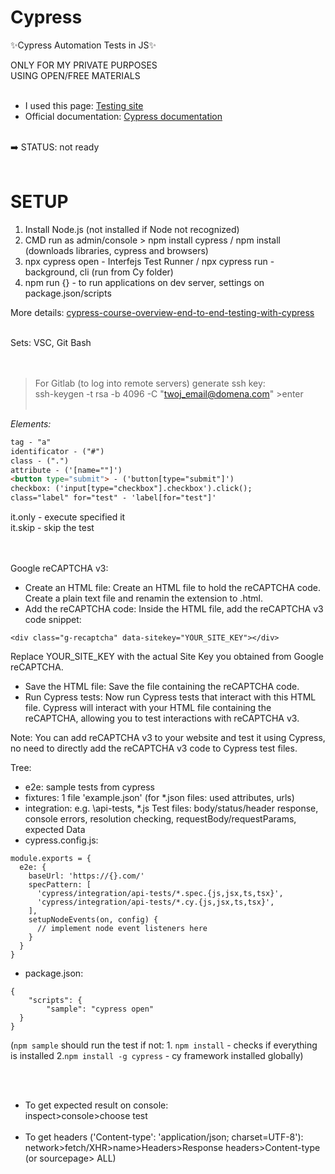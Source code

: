 # Cypress
✨Cypress Automation Tests in JS✨

ONLY FOR MY PRIVATE PURPOSES<br>
USING OPEN/FREE MATERIALS <br><br>
- I used this page: [Testing site](https://parabank.parasoft.com/parabank)
- Official documentation: [Cypress documentation](https://docs.cypress.io/guides/overview/why-cypress) 
<br><br>

➡️ STATUS: not ready
<br><br>

# SETUP
1. Install  Node.js (not installed if Node not recognized)
2. CMD run as admin/console > npm install cypress / npm install (downloads libraries, cypress and browsers)
3. npx cypress open - Interfejs Test Runner / npx cypress run - background, cli (run from Cy folder)
4. npm run {} - to run applications on dev server, settings on package.json/scripts

More details: [cypress-course-overview-end-to-end-testing-with-cypress](https://egghead.io/lessons/cypress-course-overview-end-to-end-testing-with-cypress)

<br>
Sets: VSC, Git Bash
<br><br><br>

>For Gitlab (to log into remote servers) generate ssh key:  <br>
>ssh-keygen -t rsa -b 4096 -C "twoj_email@domena.com" >enter <br><br>

_Elements: <br>_
```html
tag - "a"
identificator - ("#")  
class - (".")  
attribute - ('[name=""]') 
<button type="submit"> - ('button[type="submit"]') 
checkbox: ('input[type="checkbox"].checkbox').click();  
class="label" for="test" - 'label[for="test"]'  
```
it.only - execute specified it<br>
it.skip - skip the test<br>
<br><br>
<dl><dt> 
Google reCAPTCHA v3:  <br>
</dt></dl>  

- Create an HTML file:  Create an HTML file to hold the reCAPTCHA code. Create a plain text file and renamin the extension to .html.  <br>
- Add the reCAPTCHA code: Inside the HTML file, add the reCAPTCHA v3 code snippet:  <br>  
```
<div class="g-recaptcha" data-sitekey="YOUR_SITE_KEY"></div>
```
  Replace YOUR_SITE_KEY with the actual Site Key you obtained from Google reCAPTCHA.
- Save the HTML file: Save the file containing the reCAPTCHA code. <br>
- Run Cypress tests: Now run Cypress tests that interact with this HTML file. Cypress will interact with your HTML file containing the reCAPTCHA, allowing you to test interactions with reCAPTCHA v3. <br>

Note: You can add reCAPTCHA v3 to your website and test it using Cypress, no need to directly add the reCAPTCHA v3 code to Cypress test files.

<dl><dt> 
Tree:  <br>
</dt></dl> 

- e2e: sample tests from cypress
- fixtures: 1 file 'example.json' (for *.json files: used attributes, urls)
- integration: e.g. \api-tests, *.js Test files: body/status/header response, console errors, resolution checking, requestBody/requestParams, expected Data
- cypress.config.js:
```
module.exports = {
  e2e: {
    baseUrl: 'https://{}.com/'
    specPattern: [
      'cypress/integration/api-tests/*.spec.{js,jsx,ts,tsx}',
      'cypress/integration/api-tests/*.cy.{js,jsx,ts,tsx}',
    ],
    setupNodeEvents(on, config) {
      // implement node event listeners here      
    }
  }
}
```
- package.json:
```
{
    "scripts": {
        "sample": "cypress open"
  }
}
```
(```npm sample``` should run the test if not: 1. ```npm install``` - checks if everything is installed 2.```npm install -g cypress``` - cy framework installed globally)

<br><br>
- To get expected result on console: <br>
inspect>console>choose test 
<br><br>
- To get headers ('Content-type': 'application/json; charset=UTF-8'): <br>
network>fetch/XHR>name>Headers>Response headers>Content-type (or sourcepage> ALL)

